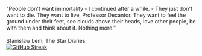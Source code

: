 "People don't want immortality - I continued after a while. - They just don't want to die. They want to live, Professor Decantor. They want to feel the ground under their feet, see clouds above their heads, love other people, be with them and think about it. Nothing more." \
\
Stanisław Lem, The Star Diaries
\
[![GitHub Streak](https://streak-stats.demolab.com?user=HumansDoNotWantImmortality%20&theme=transparent)](https://git.io/streak-stats)

